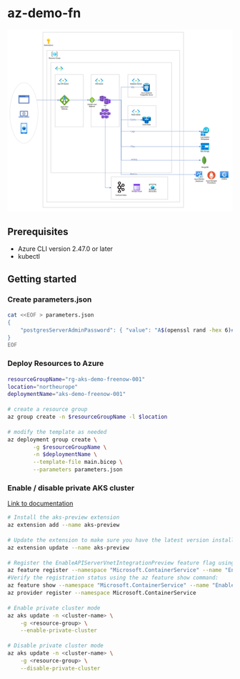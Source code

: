 # az-demo-fn

![architecture](architecture.png)

## Prerequisites

* Azure CLI version 2.47.0 or later
* kubectl

## Getting started

### Create parameters.json

```bash
cat <<EOF > parameters.json
{
    "postgresServerAdminPassword": { "value": "A$(openssl rand -hex 6)#" }
}
EOF
```

### Deploy Resources to Azure

```bash
resourceGroupName="rg-aks-demo-freenow-001"
location="northeurope"
deploymentName="aks-demo-freenow-001"

# create a resource group
az group create -n $resourceGroupName -l $location

# modify the template as needed
az deployment group create \
        -g $resourceGroupName \
        -n $deploymentName \
        --template-file main.bicep \
        --parameters parameters.json
```

### Enable / disable private AKS cluster

[Link to documentation](https://learn.microsoft.com/en-US/azure/aks/api-server-vnet-integration#enable-or-disable-private-cluster-mode-on-an-existing-cluster-with-api-server-vnet-integration)

```bash
# Install the aks-preview extension
az extension add --name aks-preview

# Update the extension to make sure you have the latest version installed
az extension update --name aks-preview

# Register the EnableAPIServerVnetIntegrationPreview feature flag using the az feature register command.
az feature register --namespace "Microsoft.ContainerService" --name "EnableAPIServerVnetIntegrationPreview"
#Verify the registration status using the az feature show command:
az feature show --namespace "Microsoft.ContainerService" --name "EnableAPIServerVnetIntegrationPreview"
az provider register --namespace Microsoft.ContainerService

# Enable private cluster mode
az aks update -n <cluster-name> \
    -g <resource-group> \
    --enable-private-cluster

# Disable private cluster mode
az aks update -n <cluster-name> \
    -g <resource-group> \
    --disable-private-cluster
```
